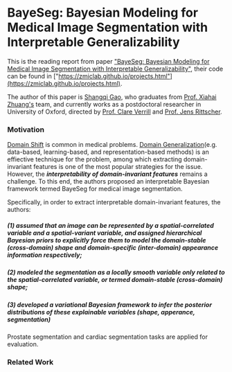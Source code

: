 # BayeSeg: Bayesian Modeling for Medical Image Segmentation with Interpretable Generalizability

This is the reading report from paper ["BayeSeg: Bayesian Modeling for Medical Image Segmentation with Interpretable Generalizability"](https://arxiv.org/abs/2303.01710), 
their code can be found in ["https://zmiclab.github.io/projects.html"](https://zmiclab.github.io/projects.html).

The author of this paper is [Shangqi Gao](https://shangqigao.github.io/#), who graduates from [Prof. Xiahai Zhuang's](https://zmiclab.github.io/zxh/) team, 
and currently works as a postdoctoral researcher in University of Oxford, directed by [Prof. Clare Verrill](https://www.nds.ox.ac.uk/team/clare-verrill) and [Prof. Jens Rittscher](https://www.ndm.ox.ac.uk/team/jens-rittscher).

### Motivation
[Domain Shift](https://github.com/xiaovhua/Interpretability-of-Medical-Data-/blob/main/Concept/Domain%20Shift.md) is common in medical problems. [Domain Generalization]()(e.g. data-based, learning-based, and representation-based methods) is an effiective technique for the problem, among which extracting domain-invariant features is one of the most popular strategies for the issue. However, the **_interpretability of domain-invariant features_** remains a challenge. To this end, the authors proposed an interpretable Bayesian framework termed BayeSeg for medical image segmentation. 

Specifically, in order to extract interpretable domain-invariant features, the authors:
##### (1) assumed that an image can be represented by a spatial-correlated variable and a spatial-variant variable, and assigned hierarchical Bayesian priors to explicitly force them to model the domain-stable (cross-domain) shape and domain-specific (inter-domain) appearance information respectively; 
##### (2) modeled the segmentation as a locally smooth variable only related to the spatial-correlated variable, or termed domain-stable (cross-domain) shape;
##### (3) developed a variational Bayesian framework to infer the posterior distributions of these explainable variables (shape, apperance, segmentation)

Prostate segmentation and cardiac segmentation tasks are applied for evaluation.


### Related Work

